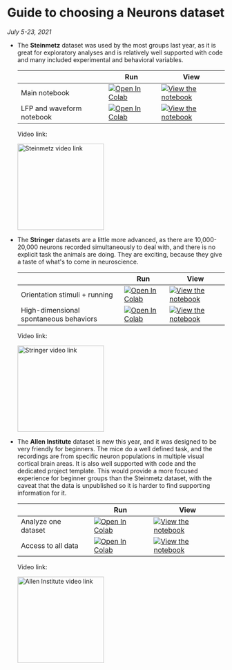 # Guide to choosing a Neurons dataset

*July 5-23, 2021*

* The **Steinmetz** dataset was used by the most groups last year, as it is great for exploratory analyses and is relatively well supported with code and many included experimental and behavioral variables.

  |   | Run | View |
  | - | --- | ---- |
  | Main notebook | [![Open In Colab](https://colab.research.google.com/assets/colab-badge.svg)](https://colab.research.google.com/github/NeuromatchAcademy/course-content/blob/master/projects/neurons/load_steinmetz_decisions.ipynb) | [![View the notebook](https://img.shields.io/badge/render-nbviewer-orange.svg)](https://nbviewer.jupyter.org/github/NeuromatchAcademy/course-content/blob/master/projects/neurons/load_steinmetz_decisions.ipynb?flush_cache=true) |
  | LFP and waveform notebook | [![Open In Colab](https://colab.research.google.com/assets/colab-badge.svg)](https://colab.research.google.com/github/NeuromatchAcademy/course-content/blob/master/projects/neurons/load_steinmetz_extra.ipynb) | [![View the notebook](https://img.shields.io/badge/render-nbviewer-orange.svg)](https://nbviewer.jupyter.org/github/NeuromatchAcademy/course-content/blob/master/projects/neurons/load_steinmetz_extra.ipynb?flush_cache=true) |

  Video link:
  
  <a href="https://www.youtube.com/watch?v=WXn4-FpVaOo"><img src="https://img.youtube.com/vi/WXn4-FpVaOo/0.jpg" alt="Steinmetz video link" width="200"/></a>


* The **Stringer** datasets are a little more advanced, as there are 10,000-20,000 neurons recorded simultaneously to deal with, and there is no explicit task the animals are doing. They are exciting, because they give a taste of what's to come in neuroscience.

  |   | Run | View |
  | - | --- | ---- |
  | Orientation stimuli + running | [![Open In Colab](https://colab.research.google.com/assets/colab-badge.svg)](https://colab.research.google.com/github/NeuromatchAcademy/course-content/blob/master/projects/neurons/load_stringer_orientations.ipynb) | [![View the notebook](https://img.shields.io/badge/render-nbviewer-orange.svg)](https://nbviewer.jupyter.org/github/NeuromatchAcademy/course-content/blob/master/projects/neurons/load_stringer_orientations.ipynb?flush_cache=true) |
  | High-dimensional spontaneous behaviors | [![Open In Colab](https://colab.research.google.com/assets/colab-badge.svg)](https://colab.research.google.com/github/NeuromatchAcademy/course-content/blob/master/projects/neurons/load_stringer_spontaneous.ipynb) | [![View the notebook](https://img.shields.io/badge/render-nbviewer-orange.svg)](https://nbviewer.jupyter.org/github/NeuromatchAcademy/course-content/blob/master/projects/neurons/load_stringer_spontaneous.ipynb?flush_cache=true) |
  
  Video link:
  
  <a href="https://www.youtube.com/watch?v=78GSgf6Dkkk"><img src="https://img.youtube.com/vi/78GSgf6Dkkk/0.jpg" alt="Stringer video link" width="200"/></a>


* The **Allen Institute** dataset is new this year, and it was designed to be very friendly for beginners. The mice do a well defined task, and the recordings are from specific neuron populations in multiple visual cortical brain areas. It is also well supported with code and the dedicated project template. This would provide a more focused experience for beginner groups than the Steinmetz dataset, with the caveat that the data is unpublished so it is harder to find supporting information for it.

  |   | Run | View |
  | - | --- | ---- |
  | Analyze one dataset | [![Open In Colab](https://colab.research.google.com/assets/colab-badge.svg)](https://colab.research.google.com/github/NeuromatchAcademy/course-content/blob/master/projects/neurons/load_Allen_Visual_Behavior_from_pre_processed_file.ipynb) | [![View the notebook](https://img.shields.io/badge/render-nbviewer-orange.svg)](https://nbviewer.jupyter.org/github/NeuromatchAcademy/course-content/blob/master/projects/neurons/load_Allen_Visual_Behavior_from_pre_processed_file.ipynb?flush_cache=true) |
  | Access to all data | [![Open In Colab](https://colab.research.google.com/assets/colab-badge.svg)](https://colab.research.google.com/github/NeuromatchAcademy/course-content/blob/master/projects/neurons/load_Allen_Visual_Behavior_from_SDK.ipynb) | [![View the notebook](https://img.shields.io/badge/render-nbviewer-orange.svg)](https://nbviewer.jupyter.org/github/NeuromatchAcademy/course-content/blob/master/projects/neurons/load_Allen_Visual_Behavior_from_SDK.ipynb?flush_cache=true) |
  
  Video link:
  
  <a href="https://www.youtube.com/watch?v=3YP-GYvYnuA"><img src="https://img.youtube.com/vi/3YP-GYvYnuA/0.jpg" alt="Allen Institute video link" width="200"/></a>
  
